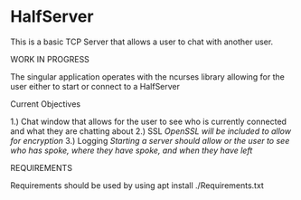 # HalfServer

This is a basic TCP Server that allows a user to chat with another user.

WORK IN PROGRESS

The singular application operates with the ncurses library allowing for the user either to start or connect to a HalfServer

Current Objectives

1.) Chat window that allows for the user to see who is currently connected and what they are chatting about
2.) SSL
      *OpenSSL will be included to allow for encryption*
3.) Logging
      *Starting a server should allow or the user to see who has spoke, where they have spoke, and when they have left*
      
REQUIREMENTS
  
Requirements should be used by using apt install ./Requirements.txt
